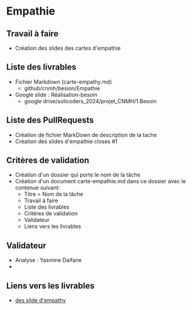 # Empathie
## Travail à faire 

- Création des slides des cartes d'empathie

## Liste des livrables 

 - Fichier Markdown (carte-empathy.md)
   - github/cnmh/besion/Empathie
 - Google slide : Réalisation-besoin
   - google drive/solicoders_2024/projet_CNMH/1.Besoin

## Liste des PullRequests

- Création de fichier MarkDown de description de la tache
- Création des slides d'empathie closes #1

## Critères de validation
- Création d'un dossier qui porte le nom de la tâche
- Création d'un document carte-empathie.md dans ce  dossier avec le contenue suivant:
    - Titre = Nom de la tâche
    - Travail à faire
    - Liste des livrables 
    - Critères de validation
    - Validateur 
    - Liens vers les livrables
  
## Validateur 
- Analyse :  Yasmine Daifane
- 
## Liens vers les livrables

- [des slide d'empathy](https://docs.google.com/presentation/d/1WkibTkxVvAtEwSUtbnktpjZTRztYOJby6Cckc1bsjlg/edit?usp=sharing)